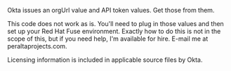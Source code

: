 Okta issues an orgUrl value and API token values. Get those from them.

This code does not work as is. You'll need to plug in those values and then set up your Red Hat Fuse environment. Exactly how to do this is not in the scope of this, but if you need help, I'm available for hire. E-mail me at peraltaprojects.com.

Licensing information is included in applicable source files by Okta.